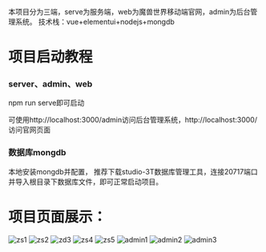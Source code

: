 本项目分为三端，serve为服务端，web为魔兽世界移动端官网，admin为后台管理系统。
技术栈：vue+elementui+nodejs+mongdb

# 项目启动教程
### server、admin、web   
npm run serve即可启动

可使用http://localhost:3000/admin访问后台管理系统，http://localhost:3000/访问官网页面

### 数据库mongdb
本地安装mongdb并配置，
推荐下载studio-3T数据库管理工具，连接20717端口并导入根目录下数据库文件，即可正常启动项目。


# 项目页面展示：

![zs1](https://user-images.githubusercontent.com/52959380/129500761-e29dfb51-6e11-472e-b128-a5b79b757e01.png)
![zs2](https://user-images.githubusercontent.com/52959380/129500769-f39f475f-61b2-4515-862c-1c57859bf2aa.png)
![zd3](https://user-images.githubusercontent.com/52959380/129500772-37d67989-dfc6-4177-b47b-2b6bbf7b21bf.png)
![zs4](https://user-images.githubusercontent.com/52959380/129500774-04cbb545-97ce-45fc-8f51-f3321351b599.png)
![zs5](https://user-images.githubusercontent.com/52959380/129500775-df058152-26fc-45aa-8d8a-e769c322e789.png)
![admin1](https://user-images.githubusercontent.com/52959380/129500778-5e165b38-31ca-4521-a056-b223ec203472.png)
![admin2](https://user-images.githubusercontent.com/52959380/129500780-ea59b77c-fe38-4319-8e49-a90d525f4a29.png)
![admin3](https://user-images.githubusercontent.com/52959380/129500782-307dfb4d-408e-458e-89b5-9399b9ecea67.png)

